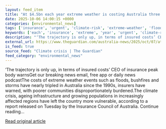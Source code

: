 ```yaml
---
layout: feed_item
title: "At $4.5bn each year extreme weather is costing Australia three times as much compared with 1990s, insurers say"
date: 2025-10-06 14:00:15 +0000
categories: [environmental_news]
tags: ['insurance', 'urgent', 'climate-risk', 'extreme-weather', 'flooding', 'oceania', 'australia']
keywords: ['each', 'insurance', 'extreme', 'year', 'urgent', 'climate-risk', 'extreme-weather', 'flooding']
description: "‘The trajectory is only up, in terms of insured costs’ CEO of insurance peak body warnsGet our breaking news email, free app or daily news podcastThe costs o..."
external_url: https://www.theguardian.com/australia-news/2025/oct/07/at-45bn-each-year-extreme-weather-is-costing-australia-three-times-as-much-compared-with-1990s-insurers-say
is_feed: true
source_feed: "Climate crisis | The Guardian"
feed_category: "environmental_news"
---
```


‘The trajectory is only up, in terms of insured costs’ CEO of insurance peak body warnsGet our breaking news email, free app or daily news podcastThe costs of extreme weather events such as floods, bushfires and storms have nearly tripled in Australia since the 1990s, insurers have warned, with poorer communities disproportionately burdened.The climate crisis, ageing infrastructure and growing populations in increasingly affected regions have left the country more vulnerable, according to a report released on Tuesday by the Insurance Council of Australia. Continue reading...

[Read original article](https://www.theguardian.com/australia-news/2025/oct/07/at-45bn-each-year-extreme-weather-is-costing-australia-three-times-as-much-compared-with-1990s-insurers-say)
